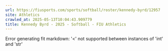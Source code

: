 ```yaml
---
url: https://fiusports.com/sports/softball/roster/kennedy-byrd/12957
site: Athletics
crawled_at: 2025-05-13T10:04:43.909779
title: Kennedy Byrd - 2025 - Softball - FIU Athletics
---
```


Error generating fit markdown: '<' not supported between instances of 'int' and 'str'